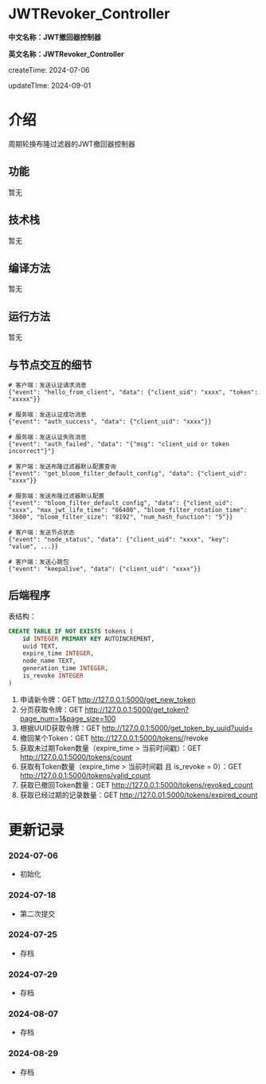 # JWTRevoker_Controller

**中文名称：JWT撤回器控制器**

**英文名称：JWTRevoker_Controller**

createTime: 2024-07-06

updateTIme: 2024-09-01

# 介绍

周期轮换布隆过滤器的JWT撤回器控制器

## 功能

暂无

## 技术栈

暂无

## 编译方法

暂无

## 运行方法

暂无

## 与节点交互的细节

```
# 客户端：发送认证请求消息
{"event": "hello_from_client", "data": {"client_uid": "xxxx", "token": "xxxxx"}}

# 服务端：发送认证成功消息
{"event": "auth_success", "data": {"client_uid": "xxxx"}}

# 服务端：发送认证失败消息
{"event": "auth_failed", "data": "{"msg": "client_uid or token incorrect"}"}

# 客户端：发送布隆过滤器默认配置查询
{"event": "get_bloom_filter_default_config", "data": {"client_uid": "xxxx"}}

# 服务端：发送布隆过滤器默认配置
{"event": "bloom_filter_default_config", "data": {"client_uid": "xxxx", "max_jwt_life_time": "86400", "bloom_filter_rotation_time": "3600", "bloom_filter_size": "8192", "num_hash_function": "5"}}

# 客户端：发送节点状态
{"event": "node_status", "data": {"client_uid": "xxxx", "key": "value", ...}}

# 客户端：发送心跳包
{"event": "keepalive", "data": {"client_uid": "xxxx"}}

```

## 后端程序

表结构：

```SQL
CREATE TABLE IF NOT EXISTS tokens (
    id INTEGER PRIMARY KEY AUTOINCREMENT,
    uuid TEXT,
    expire_time INTEGER,
    node_name TEXT,
    generation_time INTEGER,
    is_revoke INTEGER
)
```

1. 申请新令牌：GET http://127.0.0.1:5000/get_new_token
2. 分页获取令牌：GET http://127.0.0.1:5000/get_token?page_num=1&page_size=100
3. 根据UUID获取令牌：GET http://127.0.0.1:5000/get_token_by_uuid?uuid=<your-uuid>
4. 撤回某个Token：GET http://127.0.0.1:5000/tokens/<uuid>/revoke
5. 获取未过期Token数量（expire_time > 当前时间戳）：GET http://127.0.0.1:5000/tokens/count
6. 获取有Token数量（expire_time > 当前时间戳 且 is_revoke = 0）：GET http://127.0.0.1:5000/tokens/valid_count
7. 获取已撤回Token数量：GET http://127.0.0.1:5000/tokens/revoked_count
8. 获取已经过期的记录数量：GET http://127.0.01:5000/tokens/expired_count


# 更新记录

### 2024-07-06

- 初始化

### 2024-07-18

- 第二次提交

### 2024-07-25

- 存档

### 2024-07-29

- 存档

### 2024-08-07

- 存档

### 2024-08-29

- 存档